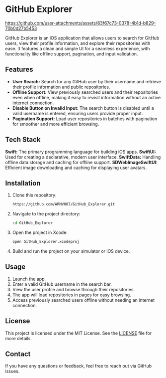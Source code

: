 # GitHub Explorer


https://github.com/user-attachments/assets/83f67c73-0378-4b1d-b829-70b0d27b5453


GitHub Explorer is an iOS application that allows users to search for GitHub users, view their profile information, and explore their repositories with ease. It features a clean and simple UI for a seamless experience, with functionality like offline support, pagination, and input validation.

## Features

- **User Search:** Search for any GitHub user by their username and retrieve their profile information and public repositories.
- **Offline Support:** View previously searched users and their repositories even when offline, making it easy to revisit information without an active internet connection.
- **Disable Button on Invalid Input:** The search button is disabled until a valid username is entered, ensuring users provide proper input.
- **Pagination Support:** Load user repositories in batches with pagination for smoother and more efficient browsing.

## Tech Stack

**Swift:** The primary programming language for building iOS apps.
**SwiftUI:** Used for creating a declarative, modern user interface.
**SwiftData:** Handling offline data storage and caching for offline support.
**SDWebImageSwiftUI:** Efficient image downloading and caching for displaying user avatars.

## Installation

1. Clone this repository:
   ```bash
   https://github.com/ARMV007/GitHub_Explorer.git
   ```
   
3. Navigate to the project directory:
   ```bash
   cd GitHub_Explorer
   ```
4. Open the project in Xcode:
   ```bash
   open GitHub_Explorer.xcodeproj
   ```
5. Build and run the project on your simulator or iOS device.

## Usage

1. Launch the app.
2. Enter a valid GitHub username in the search bar.
3. View the user profile and browse through their repositories.
4. The app will load repositories in pages for easy browsing.
5. Access previously searched users offline without needing an internet connection.

## License

This project is licensed under the MIT License. See the [LICENSE](LICENSE) file for more details.

## Contact

If you have any questions or feedback, feel free to reach out via GitHub issues.

